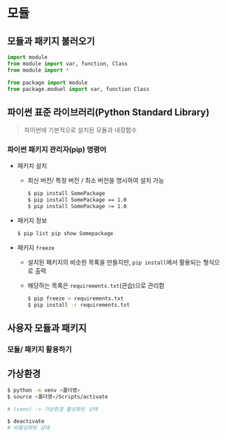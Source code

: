 # 모듈

## 모듈과 패키지 불러오기

```python
import module 
from module import var, function, Class
from module import *

from package import module
from package.moduel import var, function Class
```



## 파이썬 표준 라이브러리(Python Standard Library)

> 파이썬에 기본적으로 설치된 모듈과 내장함수

### 파이썬 패키지 관리자(pip) 명령어

- 패키치 설치

  - 최신 버전/ 특정 버전 /  최소 버전을 명시하여 설치 가능

    ```bash
    $ pip install SomePackage
    $ pip install SomePackage == 1.0
    $ pip install SomePackage >= 1.0
    ```

- 패키지 정보

  

  ```bash
  $ pip list pip show Somepackage
  ```

- 패키지 `freeze`

  - 설치된 패키지의 비슷한 목록을 만들지만, `pip install`에서 활용되는 형식으로 출력

  - 해당하는 목록은 `requirements.txt`(관습)으로 관리함

    ```bash
    $ pip freeze > requirements.txt
    $ pip install -r requirements.txt
    ```



## 사용자 모듈과 패키지

### 모듈/ 패키지 활용하기



## 가상환경

```bash
$ python -m venv <폴더명>
$ source <폴더명>/Scripts/activate

# (venv) -> 가상환경 활성화된 상태

$ deactivate 
# 비활성화된 상태
```



